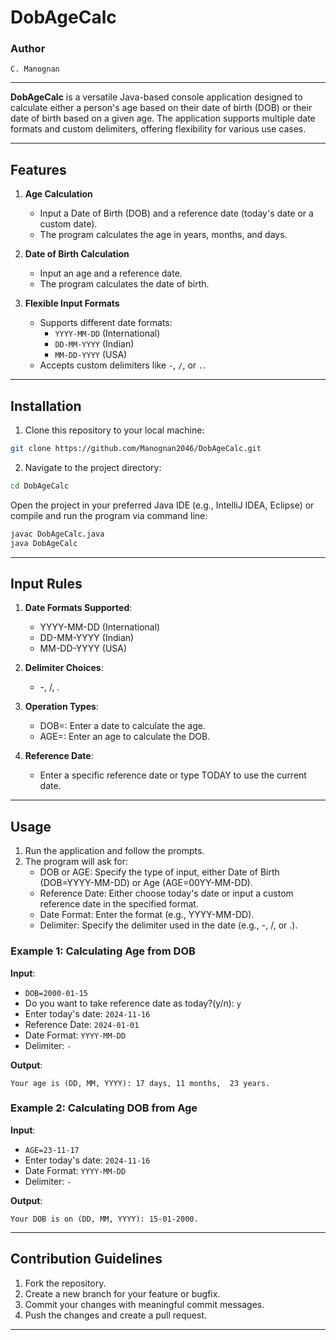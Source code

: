 # DobAgeCalc

### Author
    C. Manognan
---
**DobAgeCalc** is a versatile Java-based console application designed to calculate either a person's age based on their date of birth (DOB) or their date of birth based on a given age. The application supports multiple date formats and custom delimiters, offering flexibility for various use cases.

---

## Features

1. **Age Calculation**  
   - Input a Date of Birth (DOB) and a reference date (today's date or a custom date).  
   - The program calculates the age in years, months, and days.

2. **Date of Birth Calculation**  
   - Input an age and a reference date.  
   - The program calculates the date of birth.

3. **Flexible Input Formats**  
   - Supports different date formats:  
     - `YYYY-MM-DD` (International)  
     - `DD-MM-YYYY` (Indian)  
     - `MM-DD-YYYY` (USA)  
   - Accepts custom delimiters like `-`, `/`, or `.`.

---

## Installation

1. Clone this repository to your local machine:

```bash
git clone https://github.com/Manognan2046/DobAgeCalc.git
```
2. Navigate to the project directory:
```bash
cd DobAgeCalc
```
Open the project in your preferred Java IDE (e.g., IntelliJ IDEA, Eclipse) or compile and run the program via command line:
```bash
javac DobAgeCalc.java
java DobAgeCalc
```
---

## Input Rules

  1. **Date Formats Supported**:
      - YYYY-MM-DD (International)
      - DD-MM-YYYY (Indian)
      - MM-DD-YYYY (USA)

  2. **Delimiter Choices**:
      - -, /, .

  3. **Operation Types**:
      - DOB=<Date>: Enter a date to calculate the age.
      - AGE=<YY-MM-DD>: Enter an age to calculate the DOB.

  4. **Reference Date**:
      - Enter a specific reference date or type TODAY to use the current date.
---

## Usage

  1. Run the application and follow the prompts.
  2. The program will ask for:
     - DOB or AGE: Specify the type of input, either Date of Birth (DOB=YYYY-MM-DD) or Age (AGE=00YY-MM-DD).
     - Reference Date: Either choose today's date or input a custom reference date in the specified format.
     - Date Format: Enter the format (e.g., YYYY-MM-DD).
     - Delimiter: Specify the delimiter used in the date (e.g., -, /, or .).

### Example 1: Calculating Age from DOB

**Input**:

  - ```DOB=2000-01-15```
  - Do you want to take reference date as today?(y/n): ```y```
  - Enter today's date: ```2024-11-16```
  - Reference Date: ```2024-01-01```
  - Date Format: ```YYYY-MM-DD```
  - Delimiter: ```-```

**Output**:
```plaintext
Your age is (DD, MM, YYYY): 17 days, 11 months,  23 years.
```

### Example 2: Calculating DOB from Age

**Input**:

  - ```AGE=23-11-17```
  - Enter today's date: ```2024-11-16```
  - Date Format: ```YYYY-MM-DD```
  - Delimiter: ```-```

**Output**:
```plaintext
Your DOB is on (DD, MM, YYYY): 15-01-2000.
```
---

## Contribution Guidelines

  1. Fork the repository.
  2. Create a new branch for your feature or bugfix.
  3. Commit your changes with meaningful commit messages.
  4. Push the changes and create a pull request.
---
